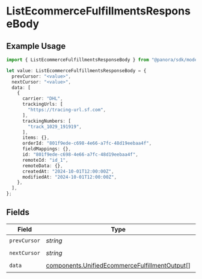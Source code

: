 # ListEcommerceFulfillmentsResponseBody

## Example Usage

```typescript
import { ListEcommerceFulfillmentsResponseBody } from "@panora/sdk/models/operations";

let value: ListEcommerceFulfillmentsResponseBody = {
  prevCursor: "<value>",
  nextCursor: "<value>",
  data: [
    {
      carrier: "DHL",
      trackingUrls: [
        "https://tracing-url.sf.com",
      ],
      trackingNumbers: [
        "track_1029_191919",
      ],
      items: {},
      orderId: "801f9ede-c698-4e66-a7fc-48d19eebaa4f",
      fieldMappings: {},
      id: "801f9ede-c698-4e66-a7fc-48d19eebaa4f",
      remoteId: "id_1",
      remoteData: {},
      createdAt: "2024-10-01T12:00:00Z",
      modifiedAt: "2024-10-01T12:00:00Z",
    },
  ],
};
```

## Fields

| Field                                                                                                          | Type                                                                                                           | Required                                                                                                       | Description                                                                                                    |
| -------------------------------------------------------------------------------------------------------------- | -------------------------------------------------------------------------------------------------------------- | -------------------------------------------------------------------------------------------------------------- | -------------------------------------------------------------------------------------------------------------- |
| `prevCursor`                                                                                                   | *string*                                                                                                       | :heavy_check_mark:                                                                                             | N/A                                                                                                            |
| `nextCursor`                                                                                                   | *string*                                                                                                       | :heavy_check_mark:                                                                                             | N/A                                                                                                            |
| `data`                                                                                                         | [components.UnifiedEcommerceFulfillmentOutput](../../models/components/unifiedecommercefulfillmentoutput.md)[] | :heavy_check_mark:                                                                                             | N/A                                                                                                            |